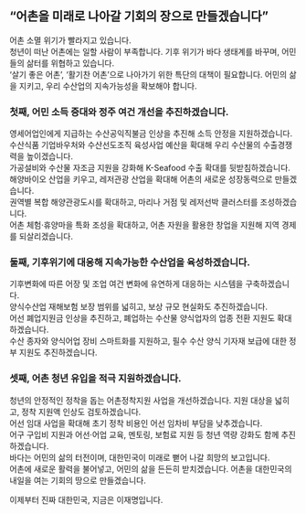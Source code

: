 ## “어촌을 미래로 나아갈 기회의 장으로 만들겠습니다”

어촌 소멸 위기가 빨라지고 있습니다.   
청년이 떠난 어촌에는 일할 사람이 부족합니다. 기후 위기가 바다 생태계를 바꾸며, 어민들의 삶터를 위협하고 있습니다.  
‘살기 좋은 어촌’, ‘활기찬 어촌’으로 나아가기 위한 특단의 대책이 필요합니다. 어민의 삶을 지키고, 우리 수산업의 지속가능성을 확보해야 합니다.  

### 첫째, 어민 소득 증대와 정주 여건 개선을 추진하겠습니다.
영세어업인에게 지급하는 수산공익직불금 인상을 추진해 소득 안정을 지원하겠습니다.  
수산식품 기업바우처와 수산선도조직 육성사업 예산을 확대해 우리 수산물의 수출경쟁력을 높이겠습니다.  
가공설비와 수산물 자조금 지원을 강화해 K-Seafood 수출 확대를 뒷받침하겠습니다.  
해양바이오 산업을 키우고, 레저관광 산업을 확대해 어촌의 새로운 성장동력으로 만들겠습니다.  
권역별 복합 해양관광도시를 확대하고, 마리나 거점 및 레저선박 클러스터를 조성하겠습니다.  
어촌 체험·휴양마을 특화 조성을 확대하고, 어촌 자원을 활용한 창업을 지원해 지역 경제를 되살리겠습니다.  

### 둘째, 기후위기에 대응해 지속가능한 수산업을 육성하겠습니다.
기후변화에 따른 어장 및 조업 여건 변화에 유연하게 대응하는 시스템을 구축하겠습니다.   
양식수산업 재해보험 보장 범위를 넓히고, 보상 규모 현실화도 추진하겠습니다.  
어선 폐업지원금 인상을 추진하고, 폐업하는 수산물 양식업자의 업종 전환 지원도 확대하겠습니다.  
수산 종자와 양식어업 장비 스마트화를 지원하고, 필수 수산 양식 기자재 보급에 대한 정부 지원도 추진하겠습니다.  

### 셋째, 어촌 청년 유입을 적극 지원하겠습니다.
청년의 안정적인 정착을 돕는 어촌정착지원 사업을 개선하겠습니다. 지원 대상을 넓히고,  정착 지원액 인상도 검토하겠습니다.  
어선 임대 사업을 확대해 초기 정착 비용인 어선 임차비 부담을 낮추겠습니다.  
어구 구입비 지원과 어선·어업 교육, 멘토링, 보험료 지원 등 청년 역량 강화도 함께 추진하겠습니다.  
바다는 어민의 삶의 터전이며, 대한민국이 미래로 뻗어 나갈 희망의 보고입니다.   
어촌에 새로운 활력을 불어넣고, 어민의 삶을 든든히 받치겠습니다. 어촌을 대한민국의 내일을 여는 기회의 땅으로 만들겠습니다.  

이제부터 진짜 대한민국, 지금은 이재명입니다.
